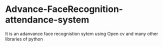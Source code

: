 # Advance-FaceRecognition-attendance-system
It is an adanvance face recognistion sytem using Open cv and many other libraries of python
